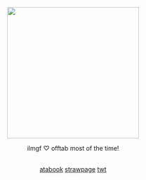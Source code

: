
<p align="center">
<img width=300 src="https://media.discordapp.net/attachments/1300733439607050271/1388539909559816342/Untitled_Project_29.png?ex=68615a10&is=68600890&hm=0fd85ebdab93916e782d6c10ec4add23fe8b3de5b1f2af86a30d920cd545d752&=&format=webp&quality=lossless&width=690&height=880"
</p>

<p align="center">
ilmgf ♡ offtab most of the time!
</p>

<p align="center">
<br> <a href="https://vivisua.atabook.org/" target="_blank">atabook</a> <a href="https://heavenlygarden.straw.page" target="_blank">strawpage</a> <a href="https://x.com/dearmysua" target="_blank">twt</a>
</p>
